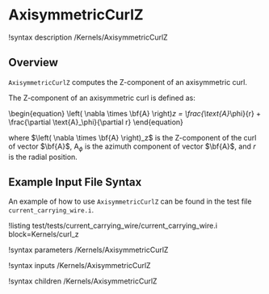# AxisymmetricCurlZ

!syntax description /Kernels/AxisymmetricCurlZ

## Overview

`AxisymmetricCurlZ` computes the Z-component of an axisymmetric curl.

The Z-component of an axisymmetric curl is defined as:

\begin{equation}
\left( \nabla \times \bf{A} \right)_z = \frac{\text{A}_\phi}{r} + \frac{\partial \text{A}_\phi}{\partial r}
\end{equation}

where $\left( \nabla \times \bf{A} \right)_z$ is the Z-component of the curl of vector $\bf{A}$, $\text{A}_\phi$ is the azimuth component of vector $\bf{A}$, and $r$ is the radial position.

## Example Input File Syntax

An example of how to use `AxisymmetricCurlZ` can be found in the
test file `current_carrying_wire.i`.

!listing test/tests/current_carrying_wire/current_carrying_wire.i block=Kernels/curl_z

!syntax parameters /Kernels/AxisymmetricCurlZ

!syntax inputs /Kernels/AxisymmetricCurlZ

!syntax children /Kernels/AxisymmetricCurlZ
